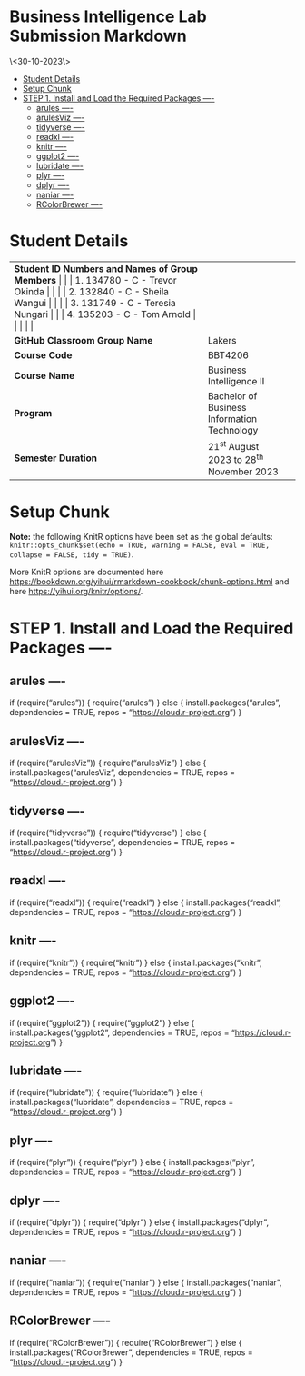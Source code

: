 Business Intelligence Lab Submission Markdown
================
<Lakers>
\<30-10-2023\>

- [Student Details](#student-details)
- [Setup Chunk](#setup-chunk)
- [STEP 1. Install and Load the Required Packages
  —-](#step-1-install-and-load-the-required-packages--)
  - [arules —-](#arules--)
  - [arulesViz —-](#arulesviz--)
  - [tidyverse —-](#tidyverse--)
  - [readxl —-](#readxl--)
  - [knitr —-](#knitr--)
  - [ggplot2 —-](#ggplot2--)
  - [lubridate —-](#lubridate--)
  - [plyr —-](#plyr--)
  - [dplyr —-](#dplyr--)
  - [naniar —-](#naniar--)
  - [RColorBrewer —-](#rcolorbrewer--)

# Student Details

|                                                                                                                                                                                                                                   |                                                              |     |
|-----------------------------------------------------------------------------------------------------------------------------------------------------------------------------------------------------------------------------------|--------------------------------------------------------------|-----|
| **Student ID Numbers and Names of Group Members** \| \| \| 1. 134780 - C - Trevor Okinda \| \| \| \| 2. 132840 - C - Sheila Wangui \| \| \| \| 3. 131749 - C - Teresia Nungari \| \| \| 4. 135203 - C - Tom Arnold \| \| \| \| \| |                                                              |     |
| **GitHub Classroom Group Name**                                                                                                                                                                                                   | Lakers                                                       |     |
| **Course Code**                                                                                                                                                                                                                   | BBT4206                                                      |     |
| **Course Name**                                                                                                                                                                                                                   | Business Intelligence II                                     |     |
| **Program**                                                                                                                                                                                                                       | Bachelor of Business Information Technology                  |     |
| **Semester Duration**                                                                                                                                                                                                             | 21<sup>st</sup> August 2023 to 28<sup>th</sup> November 2023 |     |

# Setup Chunk

**Note:** the following KnitR options have been set as the global
defaults: <BR>
`knitr::opts_chunk$set(echo = TRUE, warning = FALSE, eval = TRUE, collapse = FALSE, tidy = TRUE)`.

More KnitR options are documented here
<https://bookdown.org/yihui/rmarkdown-cookbook/chunk-options.html> and
here <https://yihui.org/knitr/options/>.

# STEP 1. Install and Load the Required Packages —-

## arules —-

if (require(“arules”)) { require(“arules”) } else {
install.packages(“arules”, dependencies = TRUE, repos =
“<https://cloud.r-project.org>”) }

## arulesViz —-

if (require(“arulesViz”)) { require(“arulesViz”) } else {
install.packages(“arulesViz”, dependencies = TRUE, repos =
“<https://cloud.r-project.org>”) }

## tidyverse —-

if (require(“tidyverse”)) { require(“tidyverse”) } else {
install.packages(“tidyverse”, dependencies = TRUE, repos =
“<https://cloud.r-project.org>”) }

## readxl —-

if (require(“readxl”)) { require(“readxl”) } else {
install.packages(“readxl”, dependencies = TRUE, repos =
“<https://cloud.r-project.org>”) }

## knitr —-

if (require(“knitr”)) { require(“knitr”) } else {
install.packages(“knitr”, dependencies = TRUE, repos =
“<https://cloud.r-project.org>”) }

## ggplot2 —-

if (require(“ggplot2”)) { require(“ggplot2”) } else {
install.packages(“ggplot2”, dependencies = TRUE, repos =
“<https://cloud.r-project.org>”) }

## lubridate —-

if (require(“lubridate”)) { require(“lubridate”) } else {
install.packages(“lubridate”, dependencies = TRUE, repos =
“<https://cloud.r-project.org>”) }

## plyr —-

if (require(“plyr”)) { require(“plyr”) } else { install.packages(“plyr”,
dependencies = TRUE, repos = “<https://cloud.r-project.org>”) }

## dplyr —-

if (require(“dplyr”)) { require(“dplyr”) } else {
install.packages(“dplyr”, dependencies = TRUE, repos =
“<https://cloud.r-project.org>”) }

## naniar —-

if (require(“naniar”)) { require(“naniar”) } else {
install.packages(“naniar”, dependencies = TRUE, repos =
“<https://cloud.r-project.org>”) }

## RColorBrewer —-

if (require(“RColorBrewer”)) { require(“RColorBrewer”) } else {
install.packages(“RColorBrewer”, dependencies = TRUE, repos =
“<https://cloud.r-project.org>”) }
